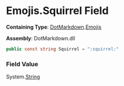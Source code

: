 # Emojis\.Squirrel Field

**Containing Type**: [DotMarkdown](../../README.md)\.[Emojis](../README.md)

**Assembly**: DotMarkdown\.dll

```csharp
public const string Squirrel = ":squirrel:"
```

### Field Value

System\.[String](https://docs.microsoft.com/en-us/dotnet/api/system.string)